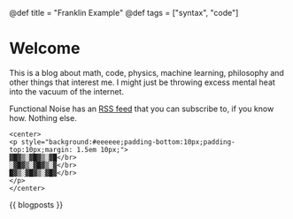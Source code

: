 @def title = "Franklin Example"
@def tags = ["syntax", "code"]

# Welcome

This is a blog about math, code, physics, machine learning, philosophy and other things that interest me. I might just be throwing excess mental heat into the vacuum of the internet.

Functional Noise has an [RSS feed](https://www.functionalnoise.com/feed.xml) that you can subscribe to, if you know how. Nothing else.

~~~
<center>
<p style="background:#eeeeee;padding-bottom:10px;padding-top:10px;margin: 1.5em 10px;">
▓█▓▒░▓█▓▒░▓█</br>
░▓█▓▒░▓█▓▒░▓</br>
█▓▒░▓█▓▒░▓█▓</br>
</p>
</center>
~~~

{{ blogposts }}


